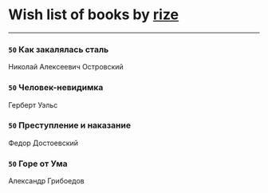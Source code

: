 # Wish list of books by [rize](https://plus.google.com/101531492482227595895)
---

### `50` Как закалялась сталь
Николай Алексеевич Островский

### `50` Человек-невидимка
Герберт Уэльс

### `50` Преступление и наказание
Федор Достоевский

### `50` Горе от Ума
Александр Грибоедов


